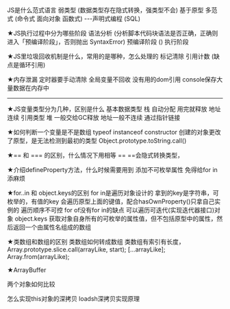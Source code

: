 JS是什么范式语言
    弱类型 (数据类型存在隐式转换，强类型不会)
    基于原型
    多范式 (命令式 面向对象 函数式)
    ---声明式编程 (SQL)

★JS执行过程中分为哪些阶段
    语法分析 (分析脚本代码块语法是否正确，正确则进入「预编译阶段」，否则抛出 SyntaxError)
    预编译阶段 ()
    执行阶段

★JS里垃圾回收机制是什么，常用的是哪种，怎么处理的
    标记清除
    引用计数 (缺点是循环引用)

★内存泄漏
    定时器要手动清除
    全局变量不回收
    没有用的dom引用
    console保存大量数据在内存中

-------------------------------------------------------------------------------------------
★JS变量类型分为几种，区别是什么
    基本数据类型 栈 自动分配 用完就释放 地址连续
    引用类型  堆 一般交给GC释放 地址一般不连续 通过指针链接

★如何判断一个变量是不是数组
    typeof
    instanceof
    constructor 创建的对象更改了原型，是无法检测到最初的类型
    Object.prototype.toString.call()

★== 和 === 的区别，什么情况下用相等 ==
    ==会隐式转换类型，

★介绍defineProperty方法，什么时候需要用到
    添加不可枚举属性  免得给for in添麻烦

★for..in 和 object.keys的区别
    for in是遍历对象设计的
        拿到的key是字符串，可枚举的，有值的key
        会遍历原型上面的键值，配合hasOwnProperty()只拿自己实例的
        遍历顺序不可控
    for of没有for in的缺点  可以遍历可迭代(实现迭代器接口)对象
    object.keys 获取对象自身所有的可枚举的属性值，但不包括原型中的属性，然后返回一个由属性名组成的数组

★类数组和数组的区别 类数组如何转成数组
    类数组有索引有长度，
    Array.prototype.slice.call(arrayLike, start);
    [...arrayLike];
    Array.from(arrayLike);

★ArrayBuffer

两个对象如何比较

怎么实现this对象的深拷贝
loadsh深拷贝实现原理